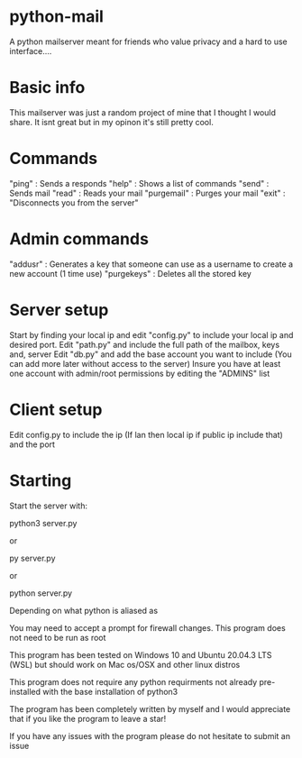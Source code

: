 # python-mail
A python mailserver meant for friends who value privacy and a hard to use interface....

# Basic info
This mailserver was just a random project of mine that I thought I would share.
It isnt great but in my opinon it's still pretty cool.

# Commands
"ping" : Sends a responds
"help" : Shows a list of commands
"send" : Sends mail
"read" : Reads your mail
"purgemail" : Purges your mail
"exit" : "Disconnects you from the server"

# Admin commands
"addusr" : Generates a key that someone can use as a username to create a new account (1 time use)
"purgekeys" : Deletes all the stored key


# Server setup
Start by finding your local ip and edit "config.py" to include your local ip and desired port.
Edit "path.py" and include the full path of the mailbox, keys and, server
Edit "db.py" and add the base account you want to include (You can add more later without access to the server)
Insure you have at least one account with admin/root permissions by editing the "ADMINS" list

# Client setup
Edit config.py to include the ip (If lan then local ip if public ip include that) and the port

# Starting
Start the server with:

python3 server.py

or 

py server.py

or 

python server.py

Depending on what python is aliased as

You may need to accept a prompt for firewall changes.
This program does not need to be run as root

This program has been tested on Windows 10 and Ubuntu 20.04.3 LTS (WSL) but should work on Mac os/OSX and other linux distros

This program does not require any python requirments not already pre-installed with the base installation of python3

The program has been completely written by myself and I would appreciate that if you like the program to leave a star!

If you have any issues with the program please do not hesitate to submit an issue
